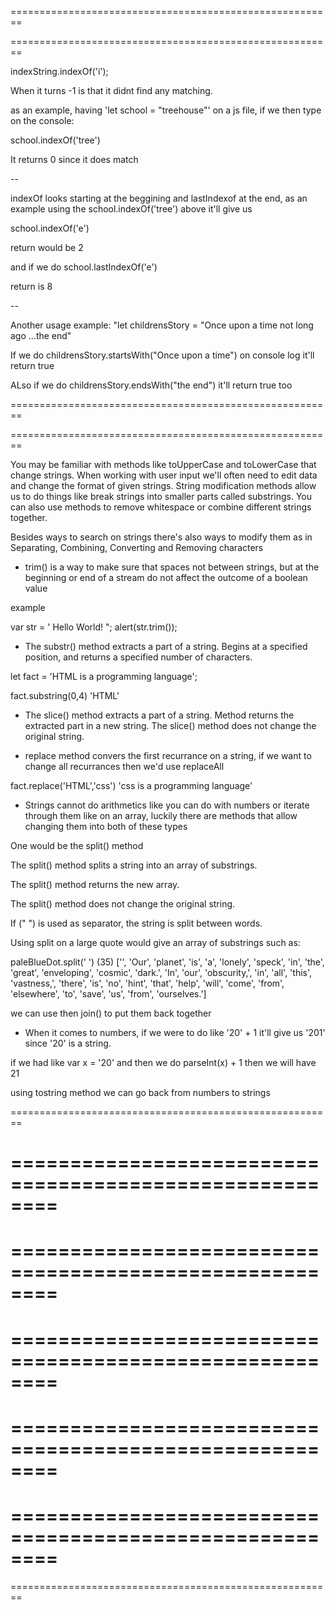 ========================================================
<!-- SearchMethod-->
========================================================

indexString.indexOf('i');

When it turns -1 is that it didnt find any matching.

as an example, having 'let school = "treehouse"' on a js file, if we then type on the console:

school.indexOf('tree')

It returns 0 since it does match

--

indexOf looks starting at the beggining and lastIndexof at the end, as an example using the school.indexOf('tree') above it'll give us

school.indexOf('e')

return would be 2

and if we do school.lastIndexOf('e')

return is 8

--

Another usage example: "let childrensStory = "Once upon a time not long ago ...the end"

If we do childrensStory.startsWith("Once upon a time") on console log it'll return true

ALso if we do  childrensStory.endsWith("the end") it'll return true too

========================================================
<!-- Mdoficiation Methods -->
========================================================

You may be familiar with methods like toUpperCase and toLowerCase that change strings. When working with user input we'll often need to edit data and change the format of given strings. String modification methods allow us to do things like break strings into smaller parts called substrings. You can also use methods to remove whitespace or combine different strings together.

Besides ways to search on strings there's also ways to modify them as in Separating, Combining, Converting and Removing characters

- trim() is a way to make sure that spaces not between strings, but at the beginning or end of a stream do not affect the outcome of a boolean value

example

var str = '        Hello World!        ";
alert(str.trim());

- The substr() method extracts a part of a string. Begins at a specified position, and returns a specified number of characters.

let fact = 'HTML is a programming language';

fact.substring(0,4)
'HTML'

- The slice() method extracts a part of a string. Method returns the extracted part in a new string. The slice() method does not change the original string.

-  replace method convers the first recurrance on a string, if we want to change all recurrances then we'd use replaceAll

fact.replace('HTML','css')
'css is a programming language'

- Strings cannot do arithmetics like you can do with numbers or iterate through them like on an array, luckily there are methods that allow changing them into both of these types

One would be the split() method

The split() method splits a string into an array of substrings.

The split() method returns the new array.

The split() method does not change the original string.

If (" ") is used as separator, the string is split between words.


Using split on a large quote would give an array of substrings such as:

paleBlueDot.split(' ')
(35) ['', 'Our', 'planet', 'is', 'a', 'lonely', 'speck', 'in', 'the', 'great', 'enveloping', 'cosmic', 'dark.', 'In', 'our', 'obscurity,', 'in', 'all', 'this', 'vastness,', 'there', 'is', 'no', 'hint', 'that', 'help', 'will', 'come', 'from', 'elsewhere', 'to', 'save', 'us', 'from', 'ourselves.']

we can use then join() to put them back together

- When it comes to numbers, if we were to do like '20' + 1 it'll give us '201' since '20' is a string.

if we had like var x = '20' and then we do parseInt(x) + 1 then we will have 21

using tostring method we can go back from numbers to strings




========================================================
<!-- using pseudoCode exercise-->
========================================================
========================================================
<!-- using pseudoCode exercise-->
========================================================
========================================================
<!-- using pseudoCode exercise-->
========================================================
========================================================
<!-- using pseudoCode exercise-->
========================================================
========================================================
<!-- using pseudoCode exercise-->
========================================================
========================================================
<!-- using pseudoCode exercise-->
========================================================
